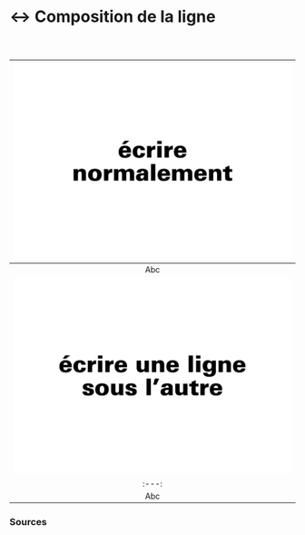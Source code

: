 # ↔️ Composition de la ligne

  
### &nbsp;

|![](links/0-Ligne12.gif) |
|:---:|
| Abc | 
|![](links/0-Ligne20.gif) |
|:---:|
| Abc |



### Sources

<!-- - **Prénom Nom**  
  *Titre*, 0000 -->

<!-- [^1]: Adrian Frutiger, *Type, Sign, Symbol*, 1980 -->

